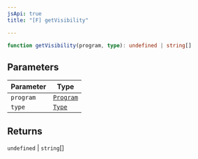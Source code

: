 ```yaml
---
jsApi: true
title: "[F] getVisibility"

---
```

```ts
function getVisibility(program, type): undefined | string[]
```

## Parameters

| Parameter | Type |
| ------ | ------ |
| `program` | [`Program`](../interfaces/Program.md) |
| `type` | [`Type`](../type-aliases/Type.md) |

## Returns

`undefined` \| `string`[]
